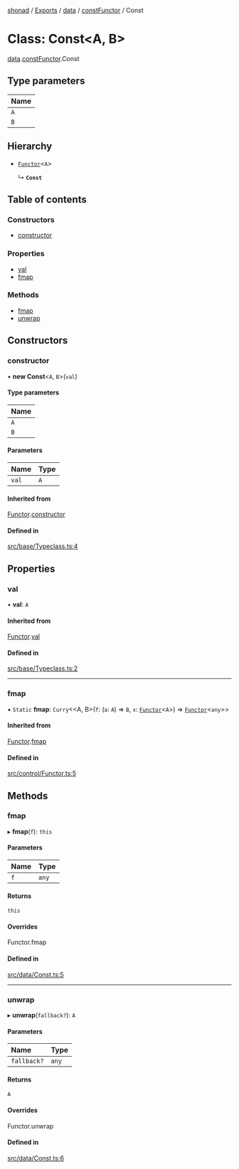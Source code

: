[shonad](../README.md) / [Exports](../modules.md) / [data](../modules/data.md) / [constFunctor](../modules/data.constFunctor.md) / Const

# Class: Const<A, B\>

[data](../modules/data.md).[constFunctor](../modules/data.constFunctor.md).Const

## Type parameters

| Name |
| :------ |
| `A` |
| `B` |

## Hierarchy

- [`Functor`](control.functor.Functor.md)<`A`\>

  ↳ **`Const`**

## Table of contents

### Constructors

- [constructor](data.constFunctor.Const.md#constructor)

### Properties

- [val](data.constFunctor.Const.md#val)
- [fmap](data.constFunctor.Const.md#fmap)

### Methods

- [fmap](data.constFunctor.Const.md#fmap-1)
- [unwrap](data.constFunctor.Const.md#unwrap)

## Constructors

### constructor

• **new Const**<`A`, `B`\>(`val`)

#### Type parameters

| Name |
| :------ |
| `A` |
| `B` |

#### Parameters

| Name | Type |
| :------ | :------ |
| `val` | `A` |

#### Inherited from

[Functor](control.functor.Functor.md).[constructor](control.functor.Functor.md#constructor)

#### Defined in

[src/base/Typeclass.ts:4](https://github.com/jonlaing/shonad/blob/c6c0ed4/src/base/Typeclass.ts#L4)

## Properties

### val

• **val**: `A`

#### Inherited from

[Functor](control.functor.Functor.md).[val](control.functor.Functor.md#val)

#### Defined in

[src/base/Typeclass.ts:2](https://github.com/jonlaing/shonad/blob/c6c0ed4/src/base/Typeclass.ts#L2)

___

### fmap

▪ `Static` **fmap**: `Curry`<<A, B\>(`f`: (`a`: `A`) => `B`, `x`: [`Functor`](control.functor.Functor.md)<`A`\>) => [`Functor`](control.functor.Functor.md)<`any`\>\>

#### Inherited from

[Functor](control.functor.Functor.md).[fmap](control.functor.Functor.md#fmap-1)

#### Defined in

[src/control/Functor.ts:5](https://github.com/jonlaing/shonad/blob/c6c0ed4/src/control/Functor.ts#L5)

## Methods

### fmap

▸ **fmap**(`f`): `this`

#### Parameters

| Name | Type |
| :------ | :------ |
| `f` | `any` |

#### Returns

`this`

#### Overrides

Functor.fmap

#### Defined in

[src/data/Const.ts:5](https://github.com/jonlaing/shonad/blob/c6c0ed4/src/data/Const.ts#L5)

___

### unwrap

▸ **unwrap**(`fallback?`): `A`

#### Parameters

| Name | Type |
| :------ | :------ |
| `fallback?` | `any` |

#### Returns

`A`

#### Overrides

Functor.unwrap

#### Defined in

[src/data/Const.ts:6](https://github.com/jonlaing/shonad/blob/c6c0ed4/src/data/Const.ts#L6)
